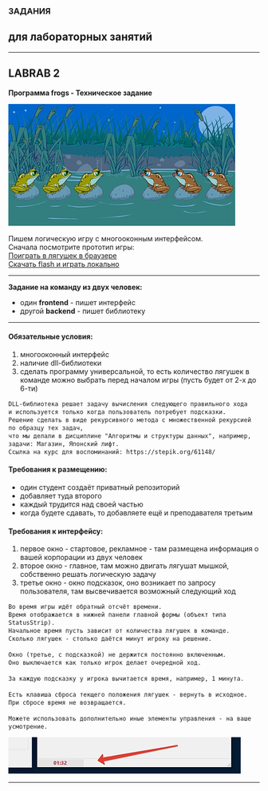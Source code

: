 ### ЗАДАНИЯ  
## для лабораторных занятий  

---  

## LABRAB 2
**Программа frogs - Техническое задание**  

![Скрин программы](https://github.com/permCoding/CSharpOOP/blob/master/images/frogs.jpg)  

Пишем логическую игру с многооконным интерфейсом.  
Сначала посмотрите прототип игры:  
[Поиграть в лягушек в браузере](https://pcoding.ru/frog/frog.html)  
[Скачать flash и играть локально](https://github.com/permCoding/Magistr-2020/blob/master/images/frogs.swf)  

---  

**Задание на команду из двух человек:**  
- один **frontend** - пишет интерфейс  
- другой **backend** - пишет библиотеку  

---  

#### Обязательные условия:  
1) многооконный интерфейс  
2) наличие dll-библиотеки  
3) сделать программу универсальной, то есть количество лягушек в команде можно выбрать перед началом игры (пусть будет от 2-х до 6-ти)  

```
DLL-библиотека решает задачу вычисления следующего правильного хода  
и используется только когда пользователь потребует подсказки.  
Решение сделать в виде рекурсивного метода с множественной рекурсией по образцу тех задач,  
что мы делали в дисциплине "Алгоритмы и структуры данных", например, задачи: Магазин, Японский лифт.  
Ссылка на курс для воспоминаний: https://stepik.org/61148/  
```

#### Требования к размещению:  
- один студент создаёт приватный репозиторий  
- добавляет туда второго  
- каждый трудится над своей частью  
- когда будете сдавать, то добавляете ещё и преподавателя третьим  

#### Требования к интерфейсу:  
1) первое окно - стартовое, рекламное - там размещена информация о вашей корпорации из двух человек  
2) второе окно - главное, там можно двигать лягушат мышкой, собственно решать логическую задачу  
3) третье окно - окно подсказок, оно возникает по запросу пользователя, там высвечивается возможный следующий ход  

```
Во время игры идёт обратный отсчёт времени.  
Время отображается в нижней панели главной формы (объект типа StatusStrip).  
Начальное время пусть зависит от количества лягушек в команде.  
Сколько лягушек - столько даётся минут игроку на решение.  

Окно (третье, с подсказкой) не держится постоянно включенным.  
Оно выключается как только игрок делает очередной ход.  

За каждую подсказку у игрока вычитается время, например, 1 минута.  

Есть клавиша сброса текщего положения лягушек - вернуть в исходное.  
При сбросе время не возвращается.  

Можете использовать дополнительно иные элементы управления - на ваше усмотрение.  
```

![Скрин объекта StatusStrip](https://github.com/permCoding/CSharpOOP/blob/master/images/StatusStrip.jpg)  

---  